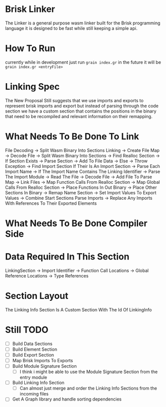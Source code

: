 # Brisk Linker
The Linker is a general purpose wasm linker built for the Brisk programming language it is designed to be fast while still keeping a simple api.
# How To Run
currently while in development just run `grain index.gr` in the future it will be `grain index.gr <entryFile>` 




# Linking Spec
The New Proposal Still suggests that we use imports and exports to represent brisk imports and export but instead of parsing through the code section we have a custom section that contains the positions in the binary that need to be recompiled and relevant information on their remapping.
# What Needs To Be Done To Link
File Decoding
  -> Split Wasm Binary Into Sections
Linking
  -> Create File Map
    -> Decode File
      -> Split Wasm Binary Into Sections
      -> Find Realloc Section
        -> If Section Exists
          -> Parse Section
          -> Add To File Data
        -> Else
          -> Throw Exception
      -> Find Import Section If Their Is An Import Section
      -> Parse Each Import Name
        -> If The Import Name Contains The Linking Identifier
        -> Parse The Import Module
        -> Read The File
        -> Decode File
        -> Add File To Parse Map
  -> Link Files
    -> Map Function Calls From Realloc Section
    -> Map Global Calls From Realloc Section
    -> Place Functions In Out Binary
    -> Place Other Sections In Binary
    -> Remap Name Section
    -> Set Import Values To Export Values
    -> Combine Start Sections
Parse Imports -> Replace Any Imports With References To Their Exported Elements
# What Needs To Be Done Compiler Side
# Data Required In This Section
LinkingSection
  -> Import Identifier
  -> Function Call Locations
  -> Global Reference Locations
  -> Type References
# Section Layout
The Linking Info Section Is A Custom Section With The Id Of LinkingInfo

# Still TODO
+ [ ] Build Data Sections
+ [ ] Build Element Section
+ [ ] Build Export Section
+ [ ] Map Brisk Imports To Exports
+ [ ] Build Module Signature Section
  + [ ] I think i might be able to use the Module Signature Section from the entry module
+ [ ] Build Linking Info Section
  + [ ] Can almost just merge and order the Linking Info Sections from the incoming files
+ [ ] Get A Graph library and handle sorting dependencies